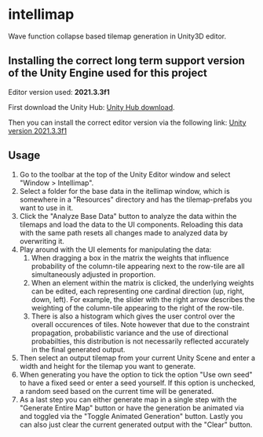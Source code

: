 # intellimap
Wave function collapse based tilemap generation in Unity3D editor.

## Installing the correct long term support version of the Unity Engine used for this project 
Editor version used: **2021.3.3f1**

First download the Unity Hub: [Unity Hub download](https://public-cdn.cloud.unity3d.com/hub/prod/UnityHubSetup.exe).

Then you can install the correct editor version via the following link: [Unity version 2021.3.3f1](unityhub://2021.3.3f1/af2e63e8f9bd)

## Usage
1. Go to the toolbar at the top of the Unity Editor window and select "Window > Intellimap".
2. Select a folder for the base data in the itellimap window, which is somewhere in a "Resources" directory and has the tilemap-prefabs you want to use in it.
3. Click the "Analyze Base Data" button to analyze the data within the tilemaps and load the data to the UI components. Reloading this data with the same path resets all changes made to analyzed data by overwriting it.
4. Play around with the UI elements for manipulating the data:
   1. When dragging a box in the matrix the weights that influence probability of the column-tile appearing next to the row-tile are all simultaneously adjusted in proportion.
   2. When an element within the matrix is clicked, the underlying weights can be edited, each representing one cardinal direction (up, right, down, left). For example, the slider with the right arrow describes the weighting of the column-tile appearing to the right of the row-tile.
   3. There is also a histogram which gives the user control over the overall occurences of tiles. Note however that due to the constraint propagation, probabilistic variance and the use of directional probabilties, this distribution is not necessarily reflected accurately in the final generated output.
5. Then select an output tilemap from your current Unity Scene and enter a width and height for the tilemap you want to generate.
6. When generating you have the option to tick the option "Use own seed" to have a fixed seed or enter a seed yourself. If this option is unchecked, a random seed based on the current time will be generated.
7. As a last step you can either generate map in a single step with the "Generate Entire Map" button or have the generation be animated via and toggled via the "Toggle Animated Generation" button. Lastly you can also just clear the current generated output with the "Clear" button.
